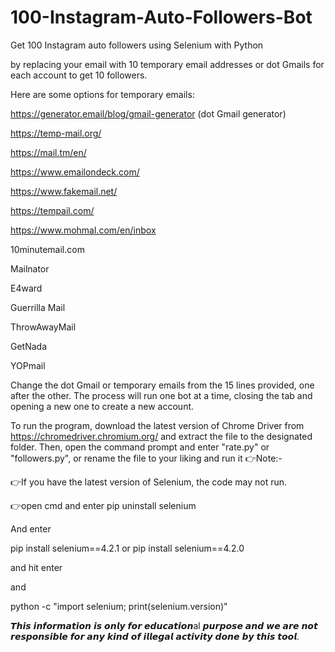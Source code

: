 # 100-Instagram-Auto-Followers-Bot
Get 100 Instagram auto followers using Selenium with Python 

by replacing your email with 10 temporary email addresses or dot Gmails for each account to get 10 followers.

Here are some options for temporary emails:

https://generator.email/blog/gmail-generator (dot Gmail generator)

https://temp-mail.org/

https://mail.tm/en/

https://www.emailondeck.com/

https://www.fakemail.net/

https://tempail.com/

https://www.mohmal.com/en/inbox

10minutemail.com

Mailnator

E4ward

Guerrilla Mail

ThrowAwayMail

GetNada

YOPmail

Change the dot Gmail or temporary emails from the 15 lines provided, one after the other. The process will run one bot at a time, closing the tab and opening a new one to create a new account.

To run the program, download the latest version of Chrome Driver from https://chromedriver.chromium.org/ and extract the file to the designated folder. Then, open the command prompt and enter "rate.py" or "followers.py", or rename the file to your liking and run it
👉Note:-

👉If you have the latest version of Selenium, the code may not run.

👉open cmd and enter pip uninstall selenium

And enter

pip install selenium==4.2.1 or pip install selenium==4.2.0

and hit enter

and

python -c "import selenium; print(selenium.version)"

𝙏𝙝𝙞𝙨 𝙞𝙣𝙛𝙤𝙧𝙢𝙖𝙩𝙞𝙤𝙣 𝙞𝙨 𝙤𝙣𝙡𝙮 𝙛𝙤𝙧 𝙚𝙙𝙪𝙘𝙖𝙩𝙞𝙤𝙣al 𝙥𝙪𝙧𝙥𝙤𝙨𝙚 𝙖𝙣𝙙 𝙬𝙚 𝙖𝙧𝙚 𝙣𝙤𝙩 𝙧𝙚𝙨𝙥𝙤𝙣𝙨𝙞𝙗𝙡𝙚 𝙛𝙤𝙧 𝙖𝙣𝙮 𝙠𝙞𝙣𝙙 𝙤𝙛 𝙞𝙡𝙡𝙚𝙜𝙖𝙡 𝙖𝙘𝙩𝙞𝙫𝙞𝙩𝙮 𝙙𝙤𝙣𝙚 𝙗𝙮 𝙩𝙝𝙞𝙨 𝙩𝙤𝙤𝙡.
